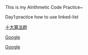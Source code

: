 
This is my Alrithmetic Code Practice~

Day1:practice how to use linked-list


<a href="<https://www.google.com/>">十大算法题</a>


<a href="<https://www.google.com/>">Google</a>


<a href="https://www.google.com/">Google</a>
